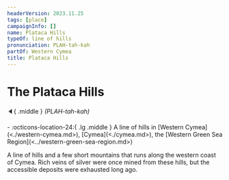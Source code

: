 ```yaml
---
headerVersion: 2023.11.25
tags: [place]
campaignInfo: []
name: Plataca Hills
typeOf: line of hills
pronunciation: PLAH-tah-kah
partOf: Western Cymea
title: Plataca Hills
---
```

# The Plataca Hills
:speaker:{ .middle } *(PLAH-tah-kah)*  
<div class="grid cards ext-narrow-margin ext-one-column" markdown>
-    :octicons-location-24:{ .lg .middle } A line of hills in [Western Cymea](<./western-cymea.md>), [Cymea](<./cymea.md>), the [Western Green Sea Region](<../western-green-sea-region.md>)  
</div>


A line of hills and a few short mountains that runs along the western coast of Cymea. Rich veins of silver were once mined from these hills, but the accessible deposits were exhausted long ago.